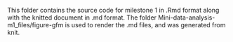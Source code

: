 This folder contains the source code for milestone 1 in .Rmd format along with the knitted document in .md format. The folder Mini-data-analysis-m1_files/figure-gfm is used to render the .md files, and was generated from knit.                                  
